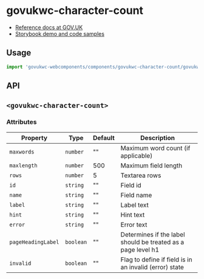 # govukwc-character-count

- [Reference docs at GOV.UK](https://design-system.service.gov.uk/components/character-count/)
- [Storybook demo and code samples](http://tgreyuk.github.io/govuk-webcomponents/storybook/?path=/story/character-count/)

## Usage

```javascript
import 'govukwc-webcomponents/components/govukwc-character-count/govukwc-character-count';
```

## API

## `<govukwc-character-count>`

### Attributes

| Property  |  Type     | Default | Description |
|-----------|-----------|---------|-------------|
| `maxwords`|`number`|""|Maximum word count (if applicable)
| `maxlength`|`number`|500|Maximum field length
| `rows`|`number`|5|Textarea rows
| `id`|`string`|""|Field id
| `name`|`string`|""|Field name
| `label`|`string`|""|Label text
| `hint`|`string`|""|Hint text
| `error`|`string`|""|Error  text
| `pageHeadingLabel`|`boolean`|""|Determines if the label should be treated as a page level h1
| `invalid`|`boolean`|""|Flag to define if field is in an invalid (error) state| 

